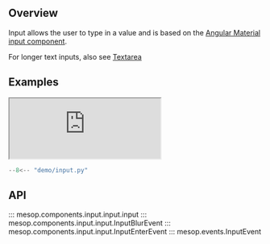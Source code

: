 ## Overview

Input allows the user to type in a value and is based on the [Angular Material input component](https://material.angular.io/components/input/overview).

For longer text inputs, also see [Textarea](./textarea.md)

## Examples

<iframe class="component-demo" src="https://mesop-dev.github.io/mesop/demo/?demo=input" style="height: 120px"></iframe>

```python
--8<-- "demo/input.py"
```

## API

::: mesop.components.input.input.input
::: mesop.components.input.input.InputBlurEvent
::: mesop.components.input.input.InputEnterEvent
::: mesop.events.InputEvent
